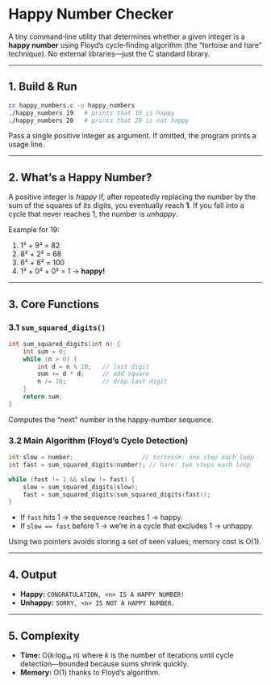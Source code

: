 # Happy Number Checker

A tiny command‑line utility that determines whether a given integer is a **happy number** using Floyd’s cycle‑finding algorithm (the “tortoise and hare” technique). No external libraries—just the C standard library.

---

## 1. Build & Run

```bash
cc happy_numbers.c -o happy_numbers
./happy_numbers 19   # prints that 19 is happy
./happy_numbers 20   # prints that 20 is not happy
```

Pass a single positive integer as argument. If omitted, the program prints a usage line.

---

## 2. What’s a Happy Number?

A positive integer is *happy* if, after repeatedly replacing the number by the sum of the squares of its digits, you eventually reach **1**. If you fall into a cycle that never reaches 1, the number is *unhappy*.

Example for 19:

1. 1² + 9² = 82
2. 8² + 2² = 68
3. 6² + 8² = 100
4. 1² + 0² + 0² = 1 → **happy!**

---

## 3. Core Functions

### 3.1 `sum_squared_digits()`

```c
int sum_squared_digits(int n) {
    int sum = 0;
    while (n > 0) {
        int d = n % 10;   // last digit
        sum += d * d;     // add square
        n /= 10;          // drop last digit
    }
    return sum;
}
```

Computes the “next” number in the happy‑number sequence.

### 3.2 Main Algorithm (Floyd’s Cycle Detection)

```c
int slow = number;                   // tortoise: one step each loop
int fast = sum_squared_digits(number); // hare: two steps each loop

while (fast != 1 && slow != fast) {
    slow = sum_squared_digits(slow);
    fast = sum_squared_digits(sum_squared_digits(fast));
}
```

* If `fast` hits 1 → the sequence reaches 1 → happy.
* If `slow == fast` before 1 → we’re in a cycle that excludes 1 → unhappy.

Using two pointers avoids storing a set of seen values; memory cost is O(1).

---

## 4. Output

* **Happy:** `CONGRATULATION, <n> IS A HAPPY NUMBER!`
* **Unhappy:** `SORRY, <n> IS NOT A HAPPY NUMBER.`

---

## 5. Complexity

* **Time:** O(k·log₁₀ n) where *k* is the number of iterations until cycle detection—bounded because sums shrink quickly.
* **Memory:** O(1) thanks to Floyd’s algorithm.